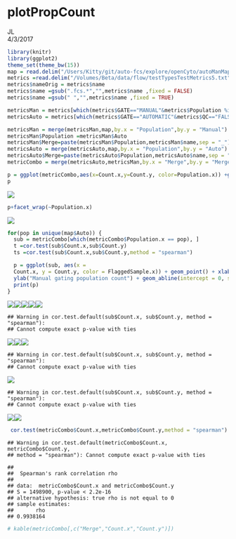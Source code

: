 # plotPropCount
JL  
4/3/2017  


```r
library(knitr)
library(ggplot2)
theme_set(theme_bw(15))
map = read.delim("/Users/Kitty/git/auto-fcs/explore/openCyto/autoManMap.txt",stringsAsFactors = FALSE,sep = "\t") 
metrics =read.delim("/Volumes/Beta/data/flow/testTypesTestMetrics5.txt",stringsAsFactors = FALSE,sep = "\t") 
metrics$nameOrig = metrics$name
metrics$name =gsub(".fcs.*","",metrics$name ,fixed = FALSE)
metrics$name =gsub(" ","",metrics$name ,fixed = TRUE)

metricsMan = metrics[which(metrics$GATE=="MANUAL"&metrics$Population %in% map$Manual&metrics$METRIC=="count"),]
metricsAuto = metrics[which(metrics$GATE=="AUTOMATIC"&metrics$QC=="FALSE"&metrics$Population %in% map$Auto&metrics$METRIC=="count"),]

metricsMan = merge(metricsMan,map,by.x = "Population",by.y = "Manual")
metricsMan$Population =metricsMan$Auto
metricsMan$Merge=paste(metricsMan$Population,metricsMan$name,sep = "_")
metricsAuto = merge(metricsAuto,map,by.x = "Population",by.y = "Auto")
metricsAuto$Merge=paste(metricsAuto$Population,metricsAuto$name,sep = "_")
metricCombo = merge(metricsAuto,metricsMan,by.x = "Merge",by.y = "Merge")

p = ggplot(metricCombo,aes(x=Count.x,y=Count.y, color=Population.x)) +geom_point()+xlab("Autogating population count")+ylab("Manual gating population count")+geom_abline(intercept = 0, slope = 1) 
p 
```

![](plotPropCount_files/figure-html/setup-1.png)<!-- -->

```r
p+facet_wrap(~Population.x)
```

![](plotPropCount_files/figure-html/setup-2.png)<!-- -->

```r
for(pop in unique(map$Auto)) {
  sub = metricCombo[which(metricCombo$Population.x == pop), ]
  t =cor.test(sub$Count.x,sub$Count.y)
  ts =cor.test(sub$Count.x,sub$Count.y,method = "spearman")

  p = ggplot(sub, aes(x =
  Count.x, y = Count.y, color = FlaggedSample.x)) + geom_point() + xlab("Autogating population count") +
  ylab("Manual gating population count") + geom_abline(intercept = 0, slope = 1)+ labs(title = paste(pop,"n=",length(sub$Count.x),"- pearson r =",signif(t$estimate,4),"- spearman r =",signif(ts$estimate,4)))
  print(p)
}
```

![](plotPropCount_files/figure-html/setup-3.png)<!-- -->![](plotPropCount_files/figure-html/setup-4.png)<!-- -->![](plotPropCount_files/figure-html/setup-5.png)<!-- -->![](plotPropCount_files/figure-html/setup-6.png)<!-- -->![](plotPropCount_files/figure-html/setup-7.png)<!-- -->

```
## Warning in cor.test.default(sub$Count.x, sub$Count.y, method = "spearman"):
## Cannot compute exact p-value with ties
```

![](plotPropCount_files/figure-html/setup-8.png)<!-- -->![](plotPropCount_files/figure-html/setup-9.png)<!-- -->![](plotPropCount_files/figure-html/setup-10.png)<!-- -->

```
## Warning in cor.test.default(sub$Count.x, sub$Count.y, method = "spearman"):
## Cannot compute exact p-value with ties
```

![](plotPropCount_files/figure-html/setup-11.png)<!-- -->

```
## Warning in cor.test.default(sub$Count.x, sub$Count.y, method = "spearman"):
## Cannot compute exact p-value with ties
```

![](plotPropCount_files/figure-html/setup-12.png)<!-- -->![](plotPropCount_files/figure-html/setup-13.png)<!-- -->

```r
 cor.test(metricCombo$Count.x,metricCombo$Count.y,method = "spearman")
```

```
## Warning in cor.test.default(metricCombo$Count.x, metricCombo$Count.y,
## method = "spearman"): Cannot compute exact p-value with ties
```

```
## 
## 	Spearman's rank correlation rho
## 
## data:  metricCombo$Count.x and metricCombo$Count.y
## S = 1498900, p-value < 2.2e-16
## alternative hypothesis: true rho is not equal to 0
## sample estimates:
##       rho 
## 0.9938164
```

```r
# kable(metricCombo[,c("Merge","Count.x","Count.y")])
```

